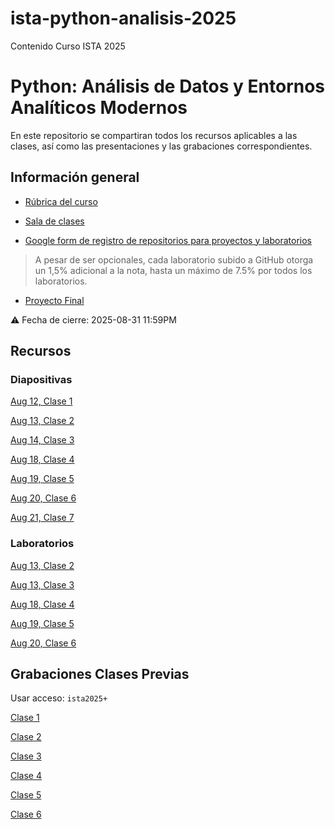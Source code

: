 # ista-python-analisis-2025
Contenido Curso ISTA 2025


# Python: Análisis de Datos y Entornos Analíticos Modernos

En este repositorio se compartiran todos los recursos aplicables a las clases, así como las presentaciones y las grabaciones correspondientes.

## Información general

- [Rúbrica del curso](./curso.pdf)

- [Sala de clases](https://us06web.zoom.us/meeting/register/tZAtfuqgrzMjHNw6VF0Bglyx_RmQp5DyuXnK)

- [Google form de registro de repositorios para proyectos y laboratorios](https://docs.google.com/forms/d/e/1FAIpQLSdj_q__PLBJk9iXBou3AcjkUO2UCfkvPLiL0O_HuxBmcx4SZQ/viewform?usp=sharing&ouid=113318428653047231876)


> A pesar de ser opcionales, cada laboratorio subido a GitHub otorga un 1,5% adicional a la nota, hasta un máximo de 7.5% por todos los laboratorios.


- [Proyecto Final](./proyecto.md)
  
⚠️ Fecha de cierre: 2025-08-31 11:59PM

## Recursos

### Diapositivas
[Aug 12, Clase 1](./Clase%201%20-%20Intro%20Python.pdf)

[Aug 13, Clase 2](./Clase%202%20-%20Intro%20Python.pdf)

[Aug 14, Clase 3](./Clase%203%20-%20Modulos%20y%20tipos.pdf)

[Aug 18, Clase 4](./Clase%204%20-%20Entornos%20Aislados.pdf)

[Aug 19, Clase 5](./Clase%205%20-%20Testing%2C%20Procesamiento%20de%20Datos.pdf)

[Aug 20, Clase 6](./Clase%206%20-%20Analisis%20en%20Python.pdf)

[Aug 21, Clase 7](./Clase%207%20-%20Pipelines%20y%20orquestrado.pdf)

### Laboratorios
[Aug 13, Clase 2](./lab1_python_3_12_ejercicios_guiados.md)

[Aug 13, Clase 3](./lab2_modulos_paquetes_tipado_python_3_12.md)

[Aug 18, Clase 4](./lab3_codespaces_ruff.md)

[Aug 19, Clase 5](./lab_clase5_pytest_csv_python_3_12.md)

[Aug 20, Clase 6](./lab_analisis_pandas.md)


## Grabaciones Clases Previas

Usar acceso: `ista2025+`

[Clase 1](https://us06web.zoom.us/rec/share/Xg_9rC5D2uF3cy6RwxDccMHaVoM7bEvvNir5RnUFY-5NzppK_lPXIiAWGJYThW5c.09rvb4XbB-t5-j4d)

[Clase 2](https://us06web.zoom.us/rec/share/nyr8siTCvVTxuC9qiPQC6-V2yuQFW17RX7jLhZEC8lNT51pt3ism0HugwoFuQf_c.QgANJH4feTaWG2Ls)

[Clase 3](https://us06web.zoom.us/rec/share/8GLid4R-FKYPtjRI2_wDZWFWRQakRYWnmwYea05TetfDIqZd7PrrLhkyJuMxoOei.cazPHZ7Dxikej5m4)

[Clase 4](https://us06web.zoom.us/rec/share/-qAOCRS_-LPk2IjlEHKAmI8E8hjx62KIvpxD50JdJ3J_dpj-j9zbHaYtatiQceHE.B5Ka9XqwDcDyrdj8)

[Clase 5](https://us06web.zoom.us/rec/share/EspgLfoR4p0W7hbIJBoFnAof976_Jk4ShLLX1JZoJwtre8LXeNJvik0iL-S7IUu1.E8n0_MamUOxEDVfr )

[Clase 6](https://us06web.zoom.us/rec/share/PWSyQyb8baQrsefJeqyxa2rEqasGjnu1pCaiu4uFVeg4jAdSSRd_YX5N-EmzPpzU.23_XWSkHCBqdnWXA)


